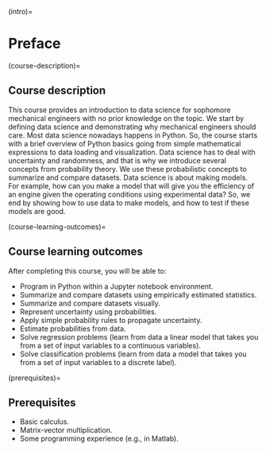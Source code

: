 (intro)=
# Preface

(course-description)=
## Course description

This course provides an introduction to data science for sophomore mechanical engineers with no prior knowledge on the topic. We start by defining data science and demonstrating why mechanical engineers should care. Most data science nowadays happens in Python. So, the course starts with a brief overview of Python basics going from simple mathematical expressions to data loading and visualization. Data science has to deal with uncertainty and randomness, and that is why we introduce several concepts from probability theory. We use these probabilistic concepts to summarize and compare datasets. Data science is about making models. For example, how can you make a model that will give you the efficiency of an engine given the operating conditions using experimental data? So, we end by showing how to use data to make models, and how to test if these models are good.

(course-learning-outcomes)=
## Course learning outcomes
After completing this course, you will be able to:
+ Program in Python within a Jupyter notebook environment.
+ Summarize and compare datasets using empirically estimated statistics.
+ Summarize and compare datasets visually.
+ Represent uncertainty using probabilities.
+ Apply simple probability rules to propagate uncertainty.
+ Estimate probabilities from data.
+ Solve regression problems (learn from data a linear model that takes you from a set of input variables to a continuous variables).
+ Solve classification problems (learn from data a model that takes you from a set of input variables to a discrete label).

(prerequisites)=
## Prerequisites
+ Basic calculus.
+ Matrix-vector multiplication.
+ Some programming experience (e.g., in Matlab).
